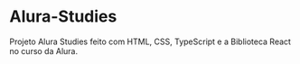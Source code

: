 # Alura-Studies
Projeto Alura Studies feito com HTML, CSS, TypeScript e a Biblioteca React no curso da Alura.
